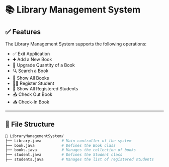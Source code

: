 # 📚 Library Management System

## ✅ Features

The Library Management System supports the following operations:

- ✅ Exit Application
- ➕ Add a New Book
- 🔁 Upgrade Quantity of a Book
- 🔍 Search a Book
- 📘 Show All Books
- 🧑‍🎓 Register Student
- 🧾 Show All Registered Students
- 📤 Check Out Book
- 📥 Check-In Book

---

## 📁 File Structure

```bash
📁 LibraryManagementSystem/
├── Library.java         # Main controller of the system
├── book.java            # Defines the Book class
├── books.java           # Manages the collection of books
├── student.java         # Defines the Student class
├── students.java        # Manages the list of registered students
```
